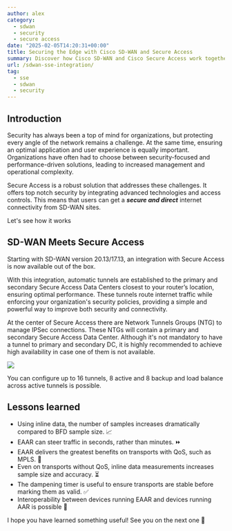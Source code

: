 ```yaml
---
author: alex
category:
  - sdwan
  - security
  - secure access
date: "2025-02-05T14:20:31+00:00"
title: Securing the Edge with Cisco SD-WAN and Secure Access
summary: Discover how Cisco SD-WAN and Cisco Secure Access work together to enhance network performance and security in a cloud-first world.
url: /sdwan-sse-integration/
tag:
  - sse
  - sdwan
  - security
---
```

## Introduction

Security has always been a top of mind for organizations, but protecting every angle of the network remains a challenge. At the same time, ensuring an optimal application and user experience is equally important. Organizations have often had to choose between security-focused and performance-driven solutions, leading to increased management and operational complexity. 

Secure Access is a robust solution that addresses these challenges. It offers top notch security by integrating advanced technologies and access controls. This means that users can get a _**secure and direct**_ internet connectivity from SD-WAN sites.

Let's see how it works 

## SD-WAN Meets Secure Access

Starting with SD-WAN version 20.13/17.13, an integration with Secure Access is now available out of the box.

With this integration, automatic tunnels are established to the primary and secondary Secure Access Data Centers closest to your router’s location, ensuring optimal performance. These tunnels route internet traffic while enforcing your organization's security policies, providing a simple and powerful way to improve both security and connectivity.

At the center of Secure Access there are Network Tunnels Groups (NTG) to manage IPSec connections. These NTGs will contain a primary and secondary Secure Access Data Center. Although it's not mandatory to have a tunnel to primary and secondary DC, it is highly recommended to achieve high availability in case one of them is not available. 

![](/wp-content/uploads/2025/02/sse-topo.png)

You can configure up to 16 tunnels, 8 active and 8 backup and load balance across active tunnels is possible. 


## Lessons learned 

- Using inline data, the number of samples increases dramatically compared to BFD sample size. 📈
- EAAR can steer traffic in seconds, rather than minutes. ⏩
- EAAR delivers the greatest benefits on transports with QoS, such as MPLS. 🚀
- Even on transports without QoS, inline data measurements increases sample size and accuracy. ⏳
- The dampening timer is useful to ensure transports are stable before marking them as valid. ✅
- Interoperability between devices running EAAR and devices running AAR is possible 🔄

I hope you have learned something useful! See you on the next one 👋

